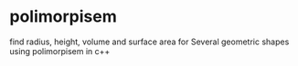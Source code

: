 # polimorpisem

find radius, height, volume and surface area for Several geometric shapes using polimorpisem in c++ 
